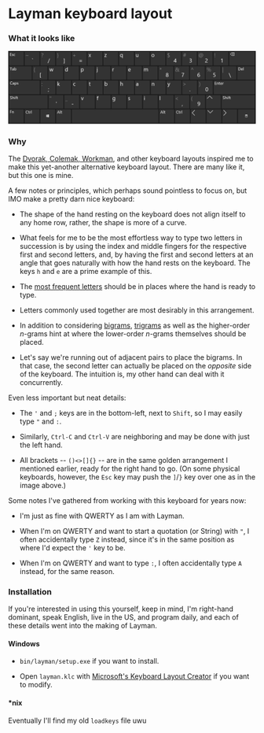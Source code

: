 # Layman keyboard layout

### What it looks like

![Layman](layout.png)

### Why

The [Dvorak, Colemak, Workman](https://en.wikipedia.org/wiki/Keyboard_layout#Non-QWERTY-based_Latin-script_keyboard_layouts), and other keyboard layouts inspired me to make this yet-another alternative keyboard layout. There are many like it, but this one is mine.

A few notes or principles, which perhaps sound pointless to focus on, but IMO make a pretty darn nice keyboard:

* The shape of the hand resting on the keyboard does not align itself to any home row, rather, the shape is more of a curve.

* What feels for me to be the most effortless way to type two letters in succession is by using the index and middle fingers for the respective first and second letters, and, by having the first and second letters at an angle that goes naturally with how the hand rests on the keyboard. The keys `h` and `e` are a prime example of this.

* The [most frequent letters](https://en.wikipedia.org/wiki/Letter_frequency#Relative_frequencies_of_letters_in_the_English_language) should be in places where the hand is ready to type.

* Letters commonly used together are most desirably in this arrangement.

* In addition to considering [bigrams](https://en.wikipedia.org/wiki/Bigrams#Bigram_frequency_in_the_English_language), [trigrams](https://en.wikipedia.org/wiki/Trigram#Frequency) as well as the higher-order *n*-grams hint at where the lower-order *n*-grams themselves should be placed.

* Let's say we're running out of adjacent pairs to place the bigrams. In that case, the second letter can actually be placed on the *opposite* side of the keyboard. The intuition is, my other hand can deal with it concurrently.

Even less important but neat details:

* The `'` and `;` keys are in the bottom-left, next to `Shift`, so I may easily type `"` and `:`.

* Similarly, `Ctrl-C` and `Ctrl-V` are neighboring and may be done with just the left hand.

* All brackets -- `()<>[]{}` -- are in the same golden arrangement I mentioned earlier, ready for the right hand to go. (On some physical keyboards, however, the `Esc` key may push the `]`/`}` key over one as in the image above.)

Some notes I've gathered from working with this keyboard for years now:

* I'm just as fine with QWERTY as I am with Layman.

* When I'm on QWERTY and want to start a quotation (or String) with `"`, I often accidentally type `Z` instead, since it's in the same position as where I'd expect the `'` key to be.

* When I'm on QWERTY and want to type `:`, I often accidentally type `A` instead, for the same reason.

### Installation

If you're interested in using this yourself, keep in mind, I'm right-hand dominant, speak English, live in the US, and program daily, and each of these details went into the making of Layman.

#### Windows

* `bin/layman/setup.exe` if you want to install.

* Open `layman.klc` with [Microsoft's Keyboard Layout Creator](https://www.microsoft.com/en-us/download/details.aspx?id=22339) if you want to modify.

#### \*nix

Eventually I'll find my old `loadkeys` file uwu

